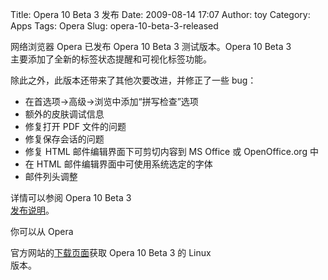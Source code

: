 Title: Opera 10 Beta 3 发布
Date: 2009-08-14 17:07
Author: toy
Category: Apps
Tags: Opera
Slug: opera-10-beta-3-released

网络浏览器 Opera 已发布 Opera 10 Beta 3 测试版本。Opera 10 Beta 3  
主要添加了全新的标签状态提醒和可视化标签功能。

除此之外，此版本还带来了其他次要改进，并修正了一些 bug：

* 在首选项→高级→浏览中添加“拼写检查”选项  
* 额外的皮肤调试信息  
* 修复打开 PDF 文件的问题  
* 修复保存会话的问题  
* 修复 HTML 邮件编辑界面下可剪切内容到 MS Office 或 OpenOffice.org 中  
* 在 HTML 邮件编辑界面中可使用系统选定的字体  
* 邮件列头调整

详情可以参阅 Opera 10 Beta 3  
[发布说明](http://bbs.operachina.com/viewtopic.php?f=26&t=50675)。

你可以从 Opera  

官方网站的[下载页面](http://bbs.operachina.com/viewtopic.php?f=26&t=50675)获取
Opera 10 Beta 3 的 Linux  
版本。
